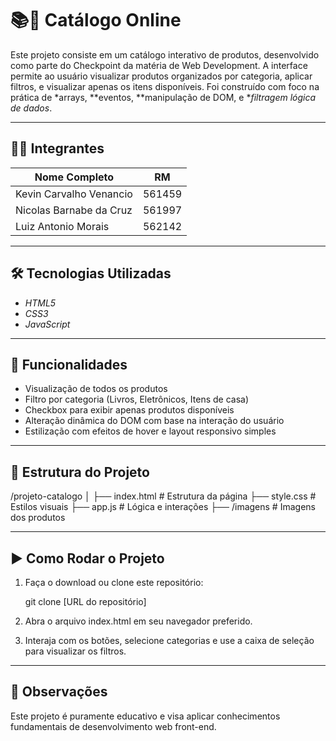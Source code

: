 # 📚🛒 Catálogo Online

Este projeto consiste em um catálogo interativo de produtos, desenvolvido como parte do Checkpoint da matéria de Web Development. A interface permite ao usuário visualizar produtos organizados por categoria, aplicar filtros, e visualizar apenas os itens disponíveis. Foi construído com foco na prática de *arrays, **eventos, **manipulação de DOM, e **filtragem lógica de dados*.

---

## 👨‍💻 Integrantes

| Nome Completo              | RM     |
|----------------------------|--------|
| Kevin Carvalho Venancio   | 561459 |
| Nicolas Barnabe da Cruz   | 561997 |
| Luiz Antonio Morais       | 562142 |

---

## 🛠️ Tecnologias Utilizadas

- *HTML5*
- *CSS3*
- *JavaScript*

---

## 🎯 Funcionalidades

- Visualização de todos os produtos
- Filtro por categoria (Livros, Eletrônicos, Itens de casa)
- Checkbox para exibir apenas produtos disponíveis
- Alteração dinâmica do DOM com base na interação do usuário
- Estilização com efeitos de hover e layout responsivo simples

---

## 📂 Estrutura do Projeto


/projeto-catalogo
│
├── index.html         # Estrutura da página
├── style.css          # Estilos visuais
├── app.js             # Lógica e interações
├── /imagens           # Imagens dos produtos


---

## ▶️ Como Rodar o Projeto

1. Faça o download ou clone este repositório:
   
   git clone [URL do repositório]
   
2. Abra o arquivo index.html em seu navegador preferido.
3. Interaja com os botões, selecione categorias e use a caixa de seleção para visualizar os filtros.

---

## 📌 Observações

Este projeto é puramente educativo e visa aplicar conhecimentos fundamentais de desenvolvimento web front-end.